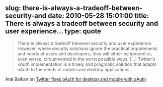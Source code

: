 slug: there-is-always-a-tradeoff-between-security-and
date: 2010-05-28 15:01:00
title: There is always a tradeoff between security and user experience...
type: quote
---

> There is always a tradeoff between security and user experience. However, where security solutions ignore the practical requirements and needs of users and developers, they will either be ignored or, even worse, circumvented in the worst possible ways. […] Twitter’s xAuth implementation is a timely and pragmatic solution that adapts oAuth to the needs of mobile and desktop applications.

Aral Balkan on [Twitter fixes oAuth for desktop and mobile with xAuth](http://aralbalkan.com/3057)
